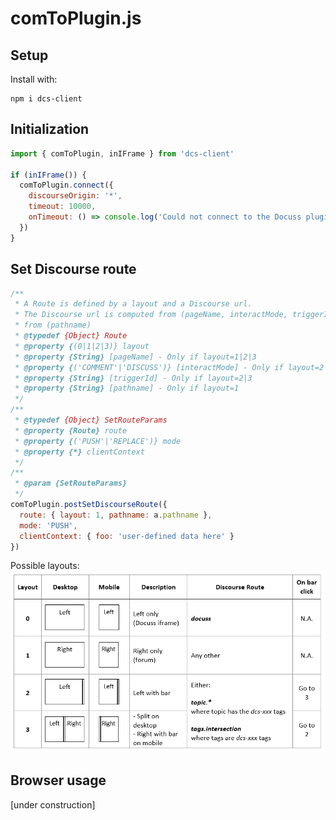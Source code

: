 # comToPlugin.js

## Setup

Install with:

```
npm i dcs-client
```

## Initialization

```javascript
import { comToPlugin, inIFrame } from 'dcs-client'

if (inIFrame()) {
  comToPlugin.connect({
    discourseOrigin: '*',
    timeout: 10000,
    onTimeout: () => console.log('Could not connect to the Docuss plugin')
  })
}
```

## Set Discourse route

```javascript
/**
 * A Route is defined by a layout and a Discourse url.
 * The Discourse url is computed from (pageName, interactMode, triggerId) or
 * from (pathname)
 * @typedef {Object} Route
 * @property {(0|1|2|3)} layout
 * @property {String} [pageName] - Only if layout=1|2|3
 * @property {('COMMENT'|'DISCUSS')} [interactMode] - Only if layout=2|3
 * @property {String} [triggerId] - Only if layout=2|3
 * @property {String} [pathname] - Only if layout=1
 */
/**
 * @typedef {Object} SetRouteParams
 * @property {Route} route
 * @property {('PUSH'|'REPLACE')} mode
 * @property {*} clientContext
 */
/**
 * @param {SetRouteParams}
 */
comToPlugin.postSetDiscourseRoute({
  route: { layout: 1, pathname: a.pathname },
  mode: 'PUSH',
  clientContext: { foo: 'user-defined data here' }
})
```
Possible layouts:
![](layouts.png)

## Browser usage

[under construction]
